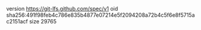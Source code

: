 version https://git-lfs.github.com/spec/v1
oid sha256:491f98feb4c786e835b4877e07214e5f2094208a72b4c5f6e8f5715ac2151acf
size 29765
